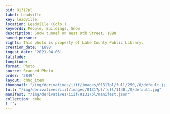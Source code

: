 ```yaml
---
pid: 01317pl
label: Leadville
key: leadville
location: Leadville (Colo.)
keywords: People, Buildings, Snow
description: Snow tunnel on West 9th Street, 1898
named_persons: 
rights: This photo is property of Lake County Public Library.
creation_date: '1898'
ingest_date: '2021-04-06'
latitude: 
longitude: 
format: Photo
source: Scanned Photo
order: '3849'
layout: cmhc_item
thumbnail: "/img/derivatives/iiif/images/01317pl/full/250,/0/default.jpg"
full: "/img/derivatives/iiif/images/01317pl/full/1140,/0/default.jpg"
manifest: "/img/derivatives/iiif/01317pl/manifest.json"
collection: cmhc
! '': 
---
```

